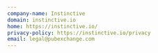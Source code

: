 ```yaml
---
company-name: Instinctive
domain: instinctive.io
home: https://instinctive.io/
privacy-policy: https://instinctive.io/privacy
email: legal@pubexchange.com
---
```




